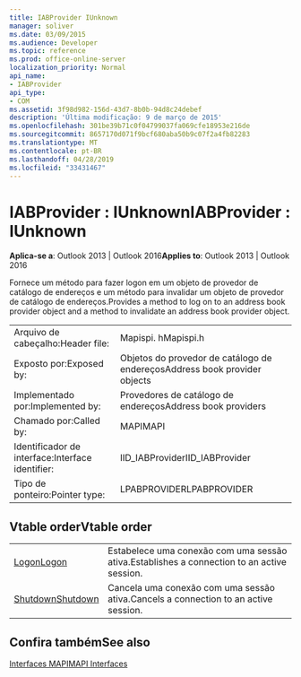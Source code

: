 ```yaml
---
title: IABProvider IUnknown
manager: soliver
ms.date: 03/09/2015
ms.audience: Developer
ms.topic: reference
ms.prod: office-online-server
localization_priority: Normal
api_name:
- IABProvider
api_type:
- COM
ms.assetid: 3f98d982-156d-43d7-8b0b-94d8c24debef
description: 'Última modificação: 9 de março de 2015'
ms.openlocfilehash: 301be39b71c0f04799037fa069cfe18953e216de
ms.sourcegitcommit: 8657170d071f9bcf680aba50b9c07f2a4fb82283
ms.translationtype: MT
ms.contentlocale: pt-BR
ms.lasthandoff: 04/28/2019
ms.locfileid: "33431467"
---
```

# <a name="iabprovider--iunknown"></a><span data-ttu-id="88f92-103">IABProvider : IUnknown</span><span class="sxs-lookup"><span data-stu-id="88f92-103">IABProvider : IUnknown</span></span>

  
  
<span data-ttu-id="88f92-104">**Aplica-se a**: Outlook 2013 | Outlook 2016</span><span class="sxs-lookup"><span data-stu-id="88f92-104">**Applies to**: Outlook 2013 | Outlook 2016</span></span> 
  
<span data-ttu-id="88f92-105">Fornece um método para fazer logon em um objeto de provedor de catálogo de endereços e um método para invalidar um objeto de provedor de catálogo de endereços.</span><span class="sxs-lookup"><span data-stu-id="88f92-105">Provides a method to log on to an address book provider object and a method to invalidate an address book provider object.</span></span>
  
|||
|:-----|:-----|
|<span data-ttu-id="88f92-106">Arquivo de cabeçalho:</span><span class="sxs-lookup"><span data-stu-id="88f92-106">Header file:</span></span>  <br/> |<span data-ttu-id="88f92-107">Mapispi. h</span><span class="sxs-lookup"><span data-stu-id="88f92-107">Mapispi.h</span></span>  <br/> |
|<span data-ttu-id="88f92-108">Exposto por:</span><span class="sxs-lookup"><span data-stu-id="88f92-108">Exposed by:</span></span>  <br/> |<span data-ttu-id="88f92-109">Objetos do provedor de catálogo de endereços</span><span class="sxs-lookup"><span data-stu-id="88f92-109">Address book provider objects</span></span>  <br/> |
|<span data-ttu-id="88f92-110">Implementado por:</span><span class="sxs-lookup"><span data-stu-id="88f92-110">Implemented by:</span></span>  <br/> |<span data-ttu-id="88f92-111">Provedores de catálogo de endereços</span><span class="sxs-lookup"><span data-stu-id="88f92-111">Address book providers</span></span>  <br/> |
|<span data-ttu-id="88f92-112">Chamado por:</span><span class="sxs-lookup"><span data-stu-id="88f92-112">Called by:</span></span>  <br/> |<span data-ttu-id="88f92-113">MAPI</span><span class="sxs-lookup"><span data-stu-id="88f92-113">MAPI</span></span>  <br/> |
|<span data-ttu-id="88f92-114">Identificador de interface:</span><span class="sxs-lookup"><span data-stu-id="88f92-114">Interface identifier:</span></span>  <br/> |<span data-ttu-id="88f92-115">IID_IABProvider</span><span class="sxs-lookup"><span data-stu-id="88f92-115">IID_IABProvider</span></span>  <br/> |
|<span data-ttu-id="88f92-116">Tipo de ponteiro:</span><span class="sxs-lookup"><span data-stu-id="88f92-116">Pointer type:</span></span>  <br/> |<span data-ttu-id="88f92-117">LPABPROVIDER</span><span class="sxs-lookup"><span data-stu-id="88f92-117">LPABPROVIDER</span></span>  <br/> |
   
## <a name="vtable-order"></a><span data-ttu-id="88f92-118">Vtable order</span><span class="sxs-lookup"><span data-stu-id="88f92-118">Vtable order</span></span>

|||
|:-----|:-----|
|[<span data-ttu-id="88f92-119">Logon</span><span class="sxs-lookup"><span data-stu-id="88f92-119">Logon</span></span>](iabprovider-logon.md) <br/> |<span data-ttu-id="88f92-120">Estabelece uma conexão com uma sessão ativa.</span><span class="sxs-lookup"><span data-stu-id="88f92-120">Establishes a connection to an active session.</span></span>  <br/> |
|[<span data-ttu-id="88f92-121">Shutdown</span><span class="sxs-lookup"><span data-stu-id="88f92-121">Shutdown</span></span>](iabprovider-shutdown.md) <br/> |<span data-ttu-id="88f92-122">Cancela uma conexão com uma sessão ativa.</span><span class="sxs-lookup"><span data-stu-id="88f92-122">Cancels a connection to an active session.</span></span>  <br/> |
   
## <a name="see-also"></a><span data-ttu-id="88f92-123">Confira também</span><span class="sxs-lookup"><span data-stu-id="88f92-123">See also</span></span>



[<span data-ttu-id="88f92-124">Interfaces MAPI</span><span class="sxs-lookup"><span data-stu-id="88f92-124">MAPI Interfaces</span></span>](mapi-interfaces.md)

